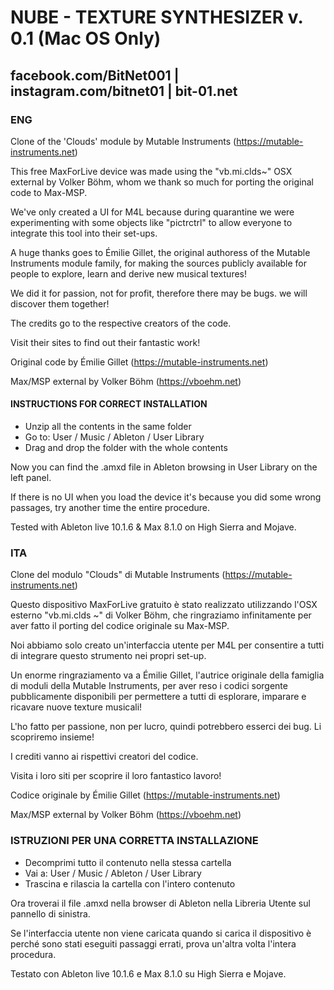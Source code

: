 # NUBE - TEXTURE SYNTHESIZER v. 0.1 (Mac OS Only)
## facebook.com/BitNet001 | instagram.com/bitnet01 | bit-01.net

### ENG

Clone of the 'Clouds' module by Mutable Instruments (https://mutable-instruments.net)

This free MaxForLive device was made using the "vb.mi.clds~" OSX external  by Volker Böhm, whom we thank so much for porting the original code to Max-MSP. 

We've only created a UI for M4L because during quarantine we were experimenting with some objects like "pictrctrl" to allow everyone to integrate this tool into their set-ups.

A huge thanks goes to Émilie Gillet, the original authoress of the Mutable Instruments module family, for making the sources publicly available for people to explore, learn and derive new musical textures!

We did it for passion, not for profit, therefore there may be bugs. we will discover them together! 

The credits go to the respective creators of the code.

Visit their sites to find out their fantastic work! 

Original code by Émilie Gillet
(https://mutable-instruments.net)

Max/MSP external by Volker Böhm 
(https://vboehm.net)


#### INSTRUCTIONS FOR CORRECT INSTALLATION

- Unzip all the contents in the same folder
- Go to: User / Music / Ableton / User Library
- Drag and drop the folder with the whole contents

Now you can find the .amxd file in Ableton browsing in User Library on the left panel.

If there is no UI when you load the device it's because you did some wrong passages, try another time the entire procedure.

Tested with Ableton live 10.1.6 & Max 8.1.0 on High Sierra and Mojave.


### ITA

Clone del modulo "Clouds" di Mutable Instruments (https://mutable-instruments.net)

Questo dispositivo MaxForLive gratuito è stato realizzato utilizzando l'OSX esterno "vb.mi.clds ~" di Volker Böhm, che ringraziamo infinitamente per aver fatto il porting del codice originale su Max-MSP.

Noi abbiamo solo creato un'interfaccia utente per M4L  per consentire a tutti di integrare questo strumento nei propri set-up. 

Un enorme ringraziamento va a Émilie Gillet, l'autrice originale della famiglia di moduli della Mutable Instruments, per aver reso i codici sorgente pubblicamente disponibili per permettere a tutti di esplorare, imparare e ricavare nuove texture musicali!

L'ho fatto per passione, non per lucro, quindi potrebbero esserci dei bug. Li scopriremo insieme!

I crediti vanno ai rispettivi creatori del codice.

Visita i loro siti per scoprire il loro fantastico lavoro!

Codice originale by Émilie Gillet
(https://mutable-instruments.net)

Max/MSP external by Volker Böhm 
(https://vboehm.net)

### ISTRUZIONI PER UNA CORRETTA INSTALLAZIONE

- Decomprimi tutto il contenuto nella stessa cartella
- Vai a: User / Music / Ableton / User Library
- Trascina e rilascia la cartella con l'intero contenuto

Ora troverai il file .amxd nella browser di Ableton nella Libreria Utente sul pannello di sinistra.

Se l'interfaccia utente non viene caricata quando si carica il dispositivo è perché sono stati eseguiti passaggi errati, prova un'altra volta l'intera procedura.

Testato con Ableton live 10.1.6 e Max 8.1.0 su High Sierra e Mojave.



